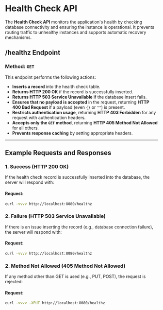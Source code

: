 # Health Check API

The **Health Check API** monitors the application's health by checking database connectivity and ensuring the instance is operational. It prevents routing traffic to unhealthy instances and supports automatic recovery mechanisms.

## **/healthz Endpoint**

### **Method: `GET`**

This endpoint performs the following actions:

- **Inserts a record** into the health check table.
- **Returns HTTP 200 OK** if the record is successfully inserted.
- **Returns HTTP 503 Service Unavailable** if the database insert fails.
- **Ensures that no payload is accepted** in the request, returning **HTTP 400 Bad Request** if a payload (even `{}` or `""`) is present.
- **Restricts authentication usage**, returning **HTTP 403 Forbidden** for any request with authentication headers.
- **Accepts only the `GET` method**, returning **HTTP 405 Method Not Allowed** for all others.
- **Prevents response caching** by setting appropriate headers.

---

## **Example Requests and Responses**

### 1. **Success (HTTP 200 OK)**

If the health check record is successfully inserted into the database, the server will respond with:

#### Request:

```bash
curl -vvvv http://localhost:8080/healthz 
```

### 2. **Failure (HTTP 503 Service Unavailable)**

If there is an issue inserting the record (e.g., database connection failure), the server will respond with:

#### Request:

```bash
curl -vvvv http://localhost:8080/healthz
```

### 2. **Method Not Allowed (405 Method Not Allowed)**

If any method other than GET is used (e.g., PUT, POST), the request is rejected:

#### Request:

```bash
curl -vvvv -XPUT http://localhost:8080/healthz
```


